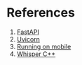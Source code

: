 # References

1. [FastAPI](https://fastapi.tiangolo.com/)
1. [Uvicorn](https://www.uvicorn.org/)
1. [Running on mobile](https://github.com/openai/whisper/discussions/11)
1. [Whisper C++](https://github.com/ggerganov/whisper.cpp)
